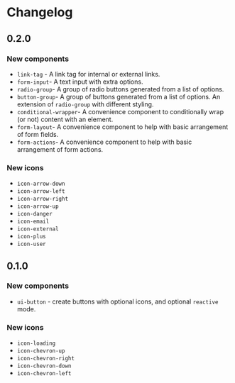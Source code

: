 # Changelog

## 0.2.0

### New components

- `link-tag` - A link tag for internal or external links.
- `form-input`- A text input with extra options.
- `radio-group`- A group of radio buttons generated from a list of options.
- `button-group`- A group of buttons generated from a list of options. An extension of `radio-group` with different styling.
- `conditional-wrapper`- A convenience component to conditionally wrap (or not) content with an element.
- `form-layout`- A convenience component to help with basic arrangement of form fields.
- `form-actions`- A convenience component to help with basic arrangement of form actions.

### New icons

- `icon-arrow-down`
- `icon-arrow-left`
- `icon-arrow-right`
- `icon-arrow-up`
- `icon-danger`
- `icon-email`
- `icon-external`
- `icon-plus`
- `icon-user`

## 0.1.0

### New components

- `ui-button` - create buttons with optional icons, and optional `reactive` mode.

### New icons

- `icon-loading`
- `icon-chevron-up`
- `icon-chevron-right`
- `icon-chevron-down`
- `icon-chevron-left`
